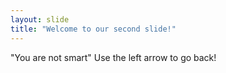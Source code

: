 ```yaml
---
layout: slide
title: "Welcome to our second slide!"
---
```

"You are not smart"
Use the left arrow to go back!
